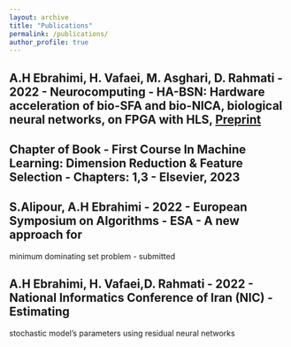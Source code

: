 ```yaml
---
layout: archive
title: "Publications"
permalink: /publications/
author_profile: true
---
```


## **A.H Ebrahimi**, H. Vafaei, M. Asghari, D. Rahmati - 2022 - Neurocomputing - HA-BSN: Hardware acceleration of bio-SFA and bio-NICA, biological neural networks, on FPGA with HLS, [Preprint](https://papers.ssrn.com/sol3/papers.cfm?abstract_id=4517541)

## Chapter of Book - First Course In Machine Learning: Dimension Reduction & Feature Selection - Chapters: 1,3 - Elsevier, 2023

## S.Alipour, **A.H Ebrahimi** - 2022 - European Symposium on Algorithms - ESA - A new approach for
minimum dominating set problem - submitted

## **A.H Ebrahimi**, H. Vafaei,D. Rahmati - 2022 - National Informatics Conference of Iran (NIC) - Estimating
stochastic model’s parameters using residual neural networks
